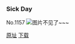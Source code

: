 ### Sick Day
No.1157
![图片不见了~~~](https://imgs.xkcd.com/comics/sick_day.png)

[原址](https://xkcd.com//1157) [下载](https://imgs.xkcd.com/comics/sick_day.png)

